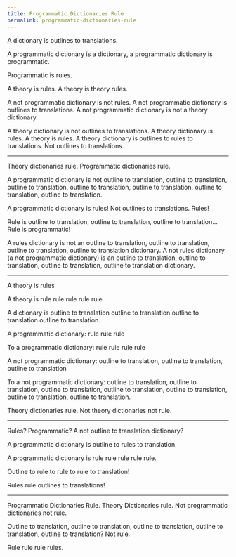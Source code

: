 ```yaml
---
title: Programmatic Dictionaries Rule
permalink: programmatic-dictionaries-rule
---
```


A dictionary is outlines to translations.

A programmatic dictionary is a dictionary, a programmatic dictionary is programmatic.

Programmatic is rules.

A theory is rules. A theory is theory rules.

A not programmatic dictionary is not rules. A not programmatic dictionary is outlines to translations. A not programmatic dictionary is not a theory dictionary.

A theory dictionary is not outlines to translations. A theory dictionary is rules. A theory is rules. A theory dictionary is outlines to rules to translations. Not outlines to translations.

---

Theory dictionaries rule. Programmatic dictionaries rule.

A programmatic dictionary is not outline to translation, outline to translation, outline to translation, outline to translation, outline to translation, outline to translation, outline to translation.

A programmatic dictionary is rules! Not outlines to translations. Rules!

Rule is outline to translation, outline to translation, outline to translation... Rule is programmatic!

A rules dictionary is not an outline to translation, outline to translation, outline to translation, outline to translation dictionary. A not rules dictionary (a not programmatic dictionary) is an outline to translation, outline to translation, outline to translation, outline to translation dictionary.

---

A theory is rules

A theory is rule rule rule rule rule

A dictionary is outline to translation outline to translation outline to translation outline to translation.


A programmatic dictionary: rule rule rule

To a programmatic dictionary: rule rule rule rule

A not programmatic dictionary: outline to translation, outline to translation, outline to translation

To a not programmatic dictionary: outline to translation, outline to translation, outline to translation, outline to translation, outline to translation, outline to translation, outline to translation.

Theory dictionaries rule. Not theory dictionaries not rule.

---

Rules? Programmatic? A not outline to translation dictionary?

A programmatic dictionary is outline to rules to translation.

A programmatic dictionary is rule rule rule rule rule.

Outline to rule to rule to rule to translation!

Rules rule outlines to translations!

---

Programmatic Dictionaries Rule. Theory Dictionaries rule. Not programmatic dictionaries not rule.

Outline to translation, outline to translation, outline to translation, outline to translation, outline to translation? Not rule.

Rule rule rule rules.